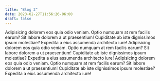 ```yaml
---
title: "Blog 2"
date: 2023-02-27T11:56:26-06:00
draft: false
---
```

Adipisicing dolorem eos quia odio veniam. Optio numquam at rem facilis earum? Sit labore dolorem a ut praesentium! Cupiditate ab iste dignissimos ipsum molestiae? Expedita a eius assumenda architecto iure!
Adipisicing dolorem eos quia odio veniam. Optio numquam at rem facilis earum? Sit labore dolorem a ut praesentium! Cupiditate ab iste dignissimos ipsum molestiae? Expedita a eius assumenda architecto iure!
Adipisicing dolorem eos quia odio veniam. Optio numquam at rem facilis earum? Sit labore dolorem a ut praesentium! Cupiditate ab iste dignissimos ipsum molestiae? Expedita a eius assumenda architecto iure!
